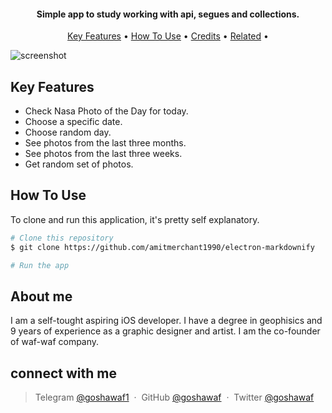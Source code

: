 <h4 align="center">Simple app to study working with api, segues and collections.</h4>

<p align="center">
  <a href="#key-features">Key Features</a> •
  <a href="#how-to-use">How To Use</a> •
  <a href="#about me">Credits</a> •
  <a href="#connect with me">Related</a> •
</p>

![screenshot](https://github.com/goshawaf/NasaApiApp/blob/b6f255d8c21634007166b196bbba78165f251687/Simulator%20Screen%20Recording%20-%20iPhone%2011%20-%202023-01-27%20at%2016.03.32.gif)

## Key Features

* Check Nasa Photo of the Day for today.
* Choose a specific date.
* Choose random day.
* See photos from the last three months.
* See photos from the last three weeks.
* Get random set of photos.

## How To Use

To clone and run this application, it's pretty self explanatory.

```bash
# Clone this repository
$ git clone https://github.com/amitmerchant1990/electron-markdownify

# Run the app
```



## About me
I am a self-tought aspiring iOS developer. I have a degree in geophisics and 9 years of experience as a graphic designer and artist. I am the co-founder of waf-waf company.

## connect with me

> Telegram [@goshawaf1](https://t.me/goshawaf1) &nbsp;&middot;&nbsp;
> GitHub [@goshawaf](https://github.com/goshawaf) &nbsp;&middot;&nbsp;
> Twitter [@goshawaf](https://twitter.com/goshawaf)

